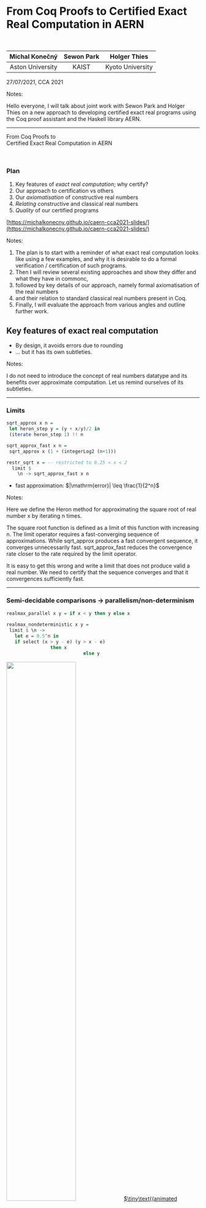 # From Coq Proofs to Certified Exact Real Computation in AERN

<br/>

|Michal Konečný|Sewon Park|Holger Thies|
|:---------------:|:----------:|:----------------:|
|Aston University|KAIST|Kyoto University|

27/07/2021, CCA 2021  <!-- .element: style="font-size: 70%;" -->

Notes:

Hello everyone,  I will talk about joint work with Sewon Park and Holger Thies on a new approach to developing certified exact real programs using the Coq proof assistant and the Haskell library AERN.

----

From Coq Proofs to <br/> Certified Exact Real Computation in AERN

<br/>

### Plan

1. Key features of *exact real computation*; why certify?
2. Our approach to certification vs others
3. Our *axiomatisation* of constructive real numbers
4. *Relating* constructive and classical real numbers
5. *Quality* of our certified programs

[https://michalkonecny.github.io/caern-cca2021-slides/](https://michalkonecny.github.io/caern-cca2021-slides/)

Notes:

1. The plan is to start with a reminder of what exact real computation looks like using a few examples, and why it is desirable to do a formal verification / certification of such programs.
2. Then I will review several existing approaches and show they differ and what they have in commonc,
3. followed by key details of our approach, namely formal axiomatisation of the real numbers
4. and their relation to standard classical real numbers present in Coq.
5. Finally, I will evaluate the approach from various angles and outline further work.

>>>>

## Key features of exact real computation

* By design, it avoids errors due to rounding
* ... but it has its own subtleties.

Notes:

I do not need to introduce the concept of real numbers datatype and its benefits over approximate computation.
Let us remind ourselves of its subtleties.

----

### Limits

```Haskell [1-3|8-10|5-6]
sqrt_approx x n =
 let heron_step y = (y + x/y)/2 in
 (iterate heron_step 1) !! n

sqrt_approx_fast x n =
 sqrt_approx x (1 + (integerLog2 (n+1)))

restr_sqrt x = -- restricted to 0.25 < x < 2
  limit $ 
    \n -> sqrt_approx_fast x n  
```

* fast approximation: $|\mathrm{error}| \leq \frac{1}{2^n}$

Notes:

Here we define the Heron method for approximating the square root of real number x by iterating n times.

The square root function is defined as a limit of this function with increasing n.  The limit operator requires a fast-converging sequence of approximations.  While sqrt_approx produces a fast convergent sequence, it converges unnecessarily fast.  sqrt_approx_fast reduces the convergence rate closer to the rate required by the limit operator.

It is easy to get this wrong and write a limit that does not produce valid a real number.  We need to certify that the sequence converges and that it convergences sufficiently fast.  

----

### Semi-decidable comparisons → parallelism/non-determinism

```Haskell [1|3-4|4-5|6-8]
realmax_parallel x y = if x < y then y else x
 
realmax_nondeterministic x y =
 limit $ \n ->
   let e = 0.5^n in
   if select (x > y - e) (y > x - e)
                then x      
                            else y
```

<img src="diags/max_fg.svg" width="60%" class="fragment" data-fragment-index="2">
<a href="https://www.geogebra.org/calculator/eb52xeed">
$\tiny\text{(animated version)}$</a>

Note:

Semi-decidability of order means that we cannot branch based on order the usual way.  This if-then-else actually works in AERN, but it is redefined to execute both branches in parallel while the lazy Boolean condition is undecided and merge the information from both branches, assuming that they compute the same number if the condition is never decided (ie x = y in this case).
We need to certify this assumption if we use this approach.

To avoid parallelism, we tend to use a limit and the select/choose command to compute an approximation.  A select is non-deterministic, ie the two semi-decidable conditions sometimes both hold and the select can choose freely between the branches.  Limit here has to work for a multi-valued function and we want a guarantee that the result is single-valued.

<!-- ----

### Non-extensionality, search

```Haskell
magnitude1 x =
 integer $ fromJust $ List.findIndex id $ map test [0..]
 where
 test n = select (0.5^(n+2) < x) (x < 0.5^(n+1))
```

<img src="diags/magnitude1.png" width="50%">
<a href="https://www.geogebra.org/m/cgqkwfeb">
$\tiny\text{(GeoGebra source)}$</a>

Notes:

This program computes a version **of integer logarithm** for x in this domain.  As integer logarithm (like the floor function) is discontinuous, we cannot compute it.  Instead we need to compute a multivalued (non-deterministic, non-extensional) version with a loosened specification.  Support for such non-extensional functions is unavoidable in ERC.

Another notable feature of this program is **unguarded recursion/search**.  

? This poses a challenge for formalization since proof assistants usually strongly encourage syntactically guarded recursion. -->

----

### Why *certified* exact real computation?

Limits, non-determinism can easily go wrong
<br/>
→ formal verification worthwhile

----

## Our aims

* Reliability via verification
  * Readable specification
  * Small trusted base
  
* Smooth development
  * Specification, algorithms and proofs
  * Readable algorithms

* Fast execution 
  * eg like iRRAM, Ariadne, CDAR, AERN

Notes:

It should not take too long to write the specification and the verified algorithm.

>>>>

## Approaches to certified exact real computation

* **dependently-typed** / HO logic

* constructive / classical logic (or **both**)

* concrete / **abstract** real types

* size of trusted base

* Access to classical theorems on $\RR$

Notes:

There are already various approaches to certified ERC.  How does ours differ and how it build on existing work?  Approaches differ in their choice of logic and choice of real type, which usually impacts the size of trusted base and access to existing classical theorems (if any).

----

### Logic (1/2)

* HOL
  * `max : R → R → R :=` ... (program)
  * `Theorem max_meets_spec:`
    * `$\scriptsize\forall x\, y: (x>y \implies r=x)\land\ldots$`
      * where `$\scriptsize r=\text{max}\, x\, y$`

* Dependently-typed
  * `max:` `$\small\forall (x\, y:\text{R}), \{r\,|\,(x>y \to r=x)\land\ldots\}$`
  * proofs = programs

Notes:

First we need a sufficiently powerful logic.  Some proof assistants, including Isabelle, support a **higher-order logic**, where one would clearly separate definitions of terms and programs from the statements and proofs of their properties.  Here, the theorem says that if r is the result (of type real) of calling function max for x, y then r equals the larger of x, y.

On the other hand, assistants such as Coq, Agda and Lean are based on a **dependently-typed logic** where the program and its specification are mingled.  For example, here the **return type** of max already expresses that the return value equals the larger of x, y.  Writing the program for max and proving its specification is also mingled and using the same language.

**We chose the dependant-type approach and the proof assistant Coq.**

----
<!-- .slide: data-auto-animate -->
### Logic (2/2)

<table>
  <tr>
    <td>Constructive</td>
    <td>$\text{Set}$</td>
    <td>$\{ \_ | \_ \}$</td>
    <td>$\{\_\}+\{\_\}$</td>
    <td></td>
    <td>$\forall$</td>
    <td>$\to$</td>
    <td>$\land$</td>
  </tr>
  <tr>
    <td>Classical</td>
    <td>$\text{Prop}$</td>
    <td>$\exists \_,\_$</td>
    <td style="text-align:center;">$\_\lor\_$</td>
    <td></td>
    <td>$\forall$</td>
    <td>$\to$</td>
    <td>$\land$</td>
  </tr>
</table>

e.g.:

* `$\scriptsize\forall x y : \RR, (x > y) \lor(x = y) \lor(x < y)$` &nbsp;&nbsp;&nbsp;&nbsp; OK

* `$\scriptsize\forall x y : \RR, \{x > y\} + \{x = y\} + \{x < y\}$` KO

Notes:

Proofs as programs works well for constructive proofs.  Proofs of specification can also use constructive reasoning but does not have to.  
Many developers find it easier to use classical reasoning when verifying real number properties and it would be convenient if we could use the existing libraries of classically proved theorems.  Thus we want both: purely constructive reasoning about how result values depend on input values + more flexible reasoning about the (dependent) type of result values.

We will use the Coq conventions to differentiate between constructive and classical constructions.  The type Set is normally reserved for types of constructive values while Prop is a type of statements for which we do not assume any constructive content.  For example, a **constructive or**, applied to constructive sets gives a constructive disjoint union of these sets, and uses a notation that reminds us of this fact, unlike the usual notation for logical or.  For example, real order trichotomy holds classically but not constructively since real order is only semi-decidable.

Similarly, the constructive existential quantifier gives a construction (rather than just an assumption of existence) of the witness with the proof that it is a witness.

----
### Logic (2/2)
<!-- .slide: data-auto-animate -->
<table>
  <tr>
    <td>Constructive</td>
    <td>$\text{Set}$</td>
    <td>$\{ \_ | \_ \}$</td>
    <td>$\{\_\}+\{\_\}$</td>
    <td></td>
    <td>$\forall$</td>
    <td>$\to$</td>
    <td>$\land$</td>
  </tr>
  <tr>
    <td>Classical</td>
    <td>$\text{Prop}$</td>
    <td>$\exists \_,\_$</td>
    <td style="text-align:center;">$\_\lor\_$</td>
    <td></td>
    <td>$\forall$</td>
    <td>$\to$</td>
    <td>$\land$</td>
  </tr>
</table>

<img src="diags/overview-CReal-vs-R.svg" width="100%">

Notes:

This diagram shows how due to this dual world we usually have two real number types in Coq:  The classical real numbers and the constructive real numbers.  This picture is true of the Coq standard library as of recent versions.  The Coq libraries CoRN and Incone provide their own constructive real numbers and means to derive exact real programs mingled with their specifications and certifications.  These programs can be executed directly within Coq, or extracted to behaviourally equivalent Haskell or OCaml programs.  In CoRN both the program and its correctness verification use Set constructive reasoning.  In Incone the correctness reasoning can use classical logic.

In both CoRN and Incone, the formalization works directly with names of real numbers rather than real numbers.  Names are mapped to real numbers via a suitable representation, which are always redundant:

----

### Types of real numbers
<!-- .slide: data-auto-animate data-auto-animate-restart -->

* concrete using names
  * e.g., `$\scriptsize R = \{\xi : N \to Q \,|\,\xi \text{ is fast convergent} \} / (==)$`
  
  * the quotient often ignored, working with names


<img src="diags/names.png" width="50%">

Notes:

Here, ξ is a name of a real number using a fast Cauchy representation of real numbers.

----

### Types of real numbers
<!-- .slide: data-auto-animate -->

* concrete using names
  * e.g., `$\scriptsize R = \{\xi : N \to Q \,|\,\xi \text{ is fast convergent} \} / (==)$`
  
  * the quotient often ignored, working with names

* abstract using axioms
  * e.g., $R$ is an Archimedean ordered field 
    * computational: &nbsp; `$\scriptsize 0,1 : R,\, + : R → R → R,\,\ldots$`

    * specification: &nbsp; `$\scriptsize+\text{-comm} : \forall x\,y, x{+}y = y{+}x,\,\ldots$`

Notes:

Since there are many representations of the reals, some simpler and some more complicated, aimed at efficient execution, it is helpful to abstract away from names via an axiomatisation.

In CoRN and Coq standard library, there is an axiomatisation of constructive real numbers independent of names: 

----

### Types of real numbers
<!-- .slide: data-auto-animate -->

<img src="diags/overview-CReal-CR-R.svg" width="100%">

Notes:

The axiomatisation contains a Prop-based order which may be reasoned about classically, although as far as I understand, is not normally done in CoRN or the standard library.

This axiomatisation caters for models with names as can be seen in its intensional equality:

----

### Types of real numbers
<!-- .slide: data-auto-animate -->

* concrete using names
* abstract using axioms
  * notion of equality
    * extensional: `$\scriptsize x = y \text{ with } x < y ∨ x = y ∨ x > y$`
    * intensional: `$\scriptsize x == y  \;~\;  ¬ (x > y) ∧ ¬ (x < y)$`

<img src="diags/names.png" width="50%">

Notes:

We prefer an axiomatisation with extensional equality in which the order trichotomy classically holds.  This approach also makes it easier to connect the constructive reals to the Coq classical reals.

----

### Types of real numbers
<!-- .slide: data-auto-animate -->

* concrete using names
* abstract using axioms
  * e.g., $R$ is an Archimedean ordered field 
    * computational: &nbsp; `$\scriptsize 0,1 : R,\, + : R → R → R,\,\ldots$`

    * specification: &nbsp; `$\scriptsize+\text{-comm} : \forall x\,y, x{+}y = y{+}x,\,\ldots$`

  * or axioms corresponding to more convenient/efficient real operations
    * e.g., `$\scriptsize\mathrm{of\_Q} : Q → R$`

----

### Size of trusted base

* CoRN, Incone - execution inside Coq
* CoRN, Incone - extraction to Haskell/OCaml
* cAERN - extraction to Haskell + AERN2

<img src="diags/overview-trusted-base.svg" width="80%">

Notes:

* CoRN, Incone execution inside Coq
  * trusts: Coq core, Coq VM

* CoRN, Incone extraction to Haskell/OCaml
  * trusts: Coq core, Coq extraction, Haskell/OCaml Integer arithmetic (gmp)

* cAERN
  * trusts: + AERN (select, limit, etc), CDAR (MP interval arithmetic)

----

### Access to classical theorems on $\RR$

<img src="diags/overview-relator.svg" width="100%">

* In cAERN, and (in another way) in Incone

>>>>

## Our axiomatisation of constructive real numbers

* Real field
* Order and identity (classical)
* Semidecidable tests, partial functions
* Non-deterministic choice
* Multivalued/non-deterministic computation monad
* Limit
* Relating standard reals (`∇`, `relator`)

----
<!-- .slide: data-auto-animate -->
### Real field

```Coq
Axiom CR : Set.
Axiom CR0 : CR.
Axiom CR+ : CR -> CR -> CR.
...
```

(more to follow)

----
<!-- .slide: data-auto-animate -->
### Real field

```Coq
Axiom CR : Set.
Axiom CR0 : CR.
Axiom CR+ : CR -> CR -> CR.
...
```

### Order and identity (classical)

```Coq
Axiom CRlt : CR -> CR -> Prop. (* Notation "<" *)
Axiom CRtotal_order : 
  ∀ r1 r2 : CR, r1 < r2 \/ r1 = r2 \/ r2 < r1.
```

----
<!-- .slide: data-auto-animate -->
### Real field

```Coq
Axiom CR : Set.
Axiom CR0 : CR.
Axiom CR+ : CR -> CR -> CR.
...
```

### Order and identity (classical)

```Coq
Axiom CRlt : CR -> CR -> Prop. (* Notation "<" *)
Axiom CRtotal_order : 
  ∀ r1 r2 : CR, r1 < r2 \/ r1 = r2 \/ r2 < r1.
```

| classical  |  constructive |
|:--:|:--:|
| `x<y : Prop` | `semidec(x<y) : Set` |

----

### Semidecidable tests, partial functions

| classical  |  constructive |
|:--:|:--:|
| `x<y : Prop` | `semidec(x<y) : Set` |

```Coq [1-3|5-7|9,11]
Axiom K : Set.
Axiom trueK : K.
Axiom falseK : K.
 
Definition upK : K -> Prop := fun k : K => k = trueK.
 
Definition semidec := fun P : Prop => {k : K | upK k <-> P}.

Usage:

Axiom CRlt_semidec : ∀ x y : CR, semidec (x < y).
```

----

### Non-deterministic choice

* two Kleeneans, at least one is True (classically)
* can non-deterministically choose (constructively):

```Coq [1-3|5-9]
Definition select : 
  ∀ p q, semidec p -> semidec q -> p \/ q -> M ({p}+{q}).  
Proof. ... (* using select *)

example usage:

Definition M_split : 
  ∀ x y ε, ε > CR0 -> M ({x > y-ε} + {y > x-ε}).
Proof. ... (* using select *)

```

<!-- ----

### Multivalued/non-deterministic computation monad

```Coq [1-5|7|9-10]
Axiom M : Type -> Type.
Axiom liftM : ∀ A B, (A -> B) -> M A -> M B.
Axiom unitM : ∀ T : Type, T -> M T.
Axiom multM : ∀ T : Type, M (M T) -> M T.
...

Definition singletonM : ∀ A, isSubsingleton A -> M A -> A.

Definition countableLiftM : 
  ∀ P : nat -> Type, (∀ n, M (P n)) -> M (∀ n, P n).
``` -->

----

### Limit

```Coq [1-2|4-5|7-9]
Definition is_fast_cauchy_p (f : nat -> CR) := 
  ∀ n m, | f n - f m | <= prec n + prec m.

Definition is_fast_limit_p (x : CR) (f : nat -> CR) := 
  ∀ n, | x - f n | <= prec n.
 
Axiom limit :
  ∀ f : nat -> CR, 
    is_fast_cauchy_p f -> {x | is_fast_limit_p x f}.
```

`prec n = ` $2^{-n}$

----

### `mslimit`

Non-deterministic sequence, deterministic result

```Coq [9-11,13|12]
Definition singletonM : ∀ A, isSubsingleton A -> M A -> A.
Definition countableLiftM : 
  ∀ P : nat -> Type, (∀ n, M (P n)) -> M (∀ n, P n).

Axiom limit :
  ∀ f : nat -> CR, 
    is_fast_cauchy_p f -> {x | is_fast_limit_p x f}.

Definition mslimit :
  ∀ (P : CR -> Prop),
    (∃! z, P z) ->
    (∀ n, M {e | (∃ z, P z /\ dist e z <= prec n)}) -> 
    {z | P z}.
```

----

### Maximum via `mslimit`

```Haskell
realmax_nondeterministic x y =
 limit $ \n ->
   if select (x > y - 0.5^n) (y > x - 0.5^n)
                then x      else y
```

<img src="diags/realmax-coq-outline-extracted.png" width="90%">

<a href="https://github.com/holgerthies/coq-aern/blob/d600a52e4fa0ad0750dd1ecf7d3c1c15b9b951c3/formalization/Minmax.v#L111">
$\tiny\text{(Full Coq source)}$
</a>
<a href="https://github.com/holgerthies/coq-aern/blob/d600a52e4fa0ad0750dd1ecf7d3c1c15b9b951c3/extracted-examples/src/Max.hs#L42">
$\tiny\text{(Full Haskell source)}$
</a>

----
<!-- .slide: data-auto-animate -->
### Relating standard reals

* For Coq standard reals we have:
```Coq
∀ x : ℝ, 0 < x → ({ y : ℝ | x = y * y } : Set)
```
  * Set depending on non-constructive axioms
    * e.g. `∀ x y : ℝ, {x<y}+{x=y}+{x>y}`

* ∇ erases fake constructive aspects
```Coq
∀ x : ∇ℝ, 0 < x → ({ y : ∇ℝ | x = y * y } : Set)
```
* By `relate` axioms this implies what we need:
```Coq
∀ x : CR, 0 < x → ((∃ y : CR, x = y * y) : Prop)
```

Notes:

Sewon:
To put formally, results from classical libraries that uses unrealizable axioms such as Set level law of excluded middle and so on live in Set in a different type theory.
And, our relator brings it into Prop-level theorem in our constructive type theory by wrapping it with \nabla.

----
<!-- .slide: data-auto-animate -->
### Relating standard reals
<img src="diags/overview-relator.svg" width="80%">

```Coq
∀ x : ℝ, 0 < x → ({ y : ℝ | x = y * y } : Set) (* Decidable < *)

    ∀ x : ∇ℝ, 0 < x → { y : ∇ℝ | x = y * y } (* Semidecidable < *)

        ∀ x : CR, 0 < x → ((∃ y : CR, x = y * y) : Prop)
```

----
<!-- .slide: data-auto-animate -->
### Relating standard reals

`$$\nabla A :\equiv \{P : A \to \mathrm{Prop}\; |\; \exists!(x : A), P\; x\}$$`

* $\nabla$ is an idempotent monad
* $\nabla\text{Prop} = \text{Prop}$
* Naturally defined lifting for constants, functions, relations

```Coq [1|3|4-5|7-8]
Axiom relator : CR → ∇ℝ.
...
Axiom relator_constant0 : relator CR0 = unit∇ 0.
Axiom relator_addition : ∀ x y, relator (x + y) = 
  (lift_binary∇ (+)) (relator x) (relator y).
...
Axiom relator_lt : ∀ x y, x < y = 
  (lift_domain_binary∇ (<)) (relator x) (relator y).
```
(simplified version)

>>>>

## Quality of our certified programs

* Reliability

* Smooth development

* Execution speed

----
### Reliability

<br/>

* Need to trust **only**:
  * Coq core, Coq extraction
  
  * Haskell compiler, base libraries
  * CDAR, AERN2

----

### Smooth development

* Fact about Coq standard $\RR$ available, eg Coquelicot

* Coq tactics help transfer
* Specifications are readable
* Algorithms readability an issue, but can be improved

----
### Execution speed

<img src="diags/bench-timing.png">

$\tiny\text{(i7-4710MQ CPU, 16GB RAM, Ubuntu 18.04, Haskell Stackage LTS 17.2)}$

>>>>

## Summary

* Progress towards practical certified efficient reals
* Using Coq, Coq standard reals, Haskell/AERN2
* With new axiomatisation of constructive reals

<br/>
<br/>

## Future work

* Formally prove consistency and completeness of axioms
* Non-deterministic limits (eg complex sqrt)
* More programs, eg trigs, linear algebra, theorem proving, optimisation, ODE/PDE integration
* Extraction to other frameworks (CDAR, iRRAM, Ariadne)
* Alternative execution inside Coq via Incone, CoRN

----

## Thank you!

<img src="diags/overview-relator.svg" width="100%">